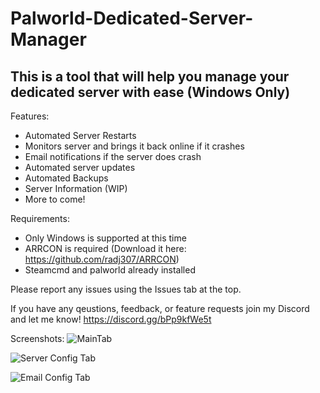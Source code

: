 # Palworld-Dedicated-Server-Manager
This is a tool that will help you manage your dedicated server with ease (Windows Only)
-------------------------------------------------------------------
Features:
- Automated Server Restarts
- Monitors server and brings it back online if it crashes
- Email notifications if the server does crash
- Automated server updates
- Automated Backups
- Server Information (WIP)
- More to come!

Requirements:
- Only Windows is supported at this time
- ARRCON is required (Download it here: https://github.com/radj307/ARRCON)
- Steamcmd and palworld already installed

Please report any issues using the Issues tab at the top.

If you have any qeustions, feedback, or feature requests join my Discord and let me know! https://discord.gg/bPp9kfWe5t

Screenshots:
![MainTab](https://github.com/Andrew1175/Palworld-Dedicated-Server-Manager/assets/60053428/9a9a3dcb-f8b2-4328-bdbc-8f3fdd3a6f78)

![Server Config Tab](https://github.com/Andrew1175/Palworld-Dedicated-Server-Manager/assets/60053428/c80e08a0-dc68-4d57-9d06-00fd880ee259)

![Email Config Tab](https://github.com/Andrew1175/Palworld-Dedicated-Server-Manager/assets/60053428/24a4992e-2deb-46a6-9941-50b4559b5f86)
